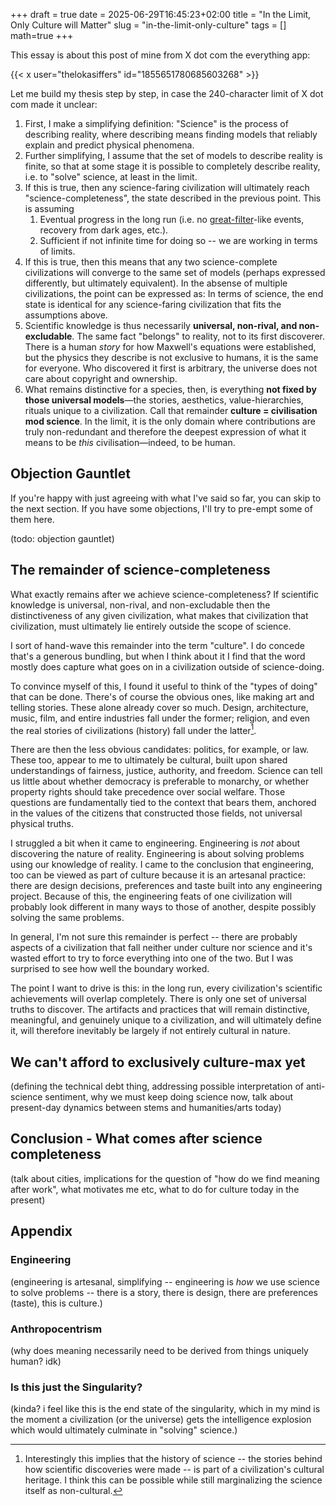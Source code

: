 +++
draft = true
date = 2025-06-29T16:45:23+02:00
title = "In the Limit, Only Culture will Matter"
slug = "in-the-limit-only-culture"
tags = []
math=true
+++

This essay is about this post of mine from X dot com the everything app:

{{< x user="thelokasiffers" id="1855651780685603268" >}}

Let me build my thesis step by step, in case the 240-character limit of X dot
com made it unclear:

1. First, I make a simplifying definition: "Science" is the process of
   describing reality, where describing means finding models that reliably
   explain and predict physical phenomena.
2. Further simplifying, I assume that the set of models to describe reality is
   finite, so that at some stage it is possible to completely describe reality,
   i.e. to "solve" science, at least in the limit.
3. If this is true, then any science-faring civilization will ultimately reach
   "science-completeness", the state described in the previous point. This is
   assuming
   1. Eventual progress in the long run (i.e. no
      [great-filter](https://en.wikipedia.org/wiki/Great_Filter)-like events,
      recovery from dark ages, etc.).
   2. Sufficient if not infinite time for doing so -- we are working in terms of
      limits.
4. If this is true, then this means that any two science-complete civilizations
   will converge to the same set of models (perhaps expressed differently, but
   ultimately equivalent). In the absense of multiple civilizations, the point
   can be expressed as: In terms of science, the end state is identical for any
   science-faring civilization that fits the assumptions above.
5. Scientific knowledge is thus necessarily **universal, non-rival, and
   non-excludable**. The same fact "belongs" to reality, not to its first
   discoverer. There is a human _story_ for how Maxwell's equations were
   established, but the physics they describe is not exclusive to humans, it is
   the same for everyone. Who discovered it first is arbitrary, the universe
   does not care about copyright and ownership.
6. What remains distinctive for a species, then, is everything **not fixed by
   those universal models**—the stories, aesthetics, value-hierarchies, rituals
   unique to a civilization. Call that remainder **culture = civilisation mod
   science**. In the limit, it is the only domain where contributions are truly
   non-redundant and therefore the deepest expression of what it means to be
   _this_ civilisation—indeed, to be human.

## Objection Gauntlet

If you're happy with just agreeing with what I've said so far, you can skip to
the next section. If you have some objections, I'll try to pre-empt some of them
here.

(todo: objection gauntlet)

## The remainder of science-completeness

What exactly remains after we achieve science-completeness? If scientific
knowledge is universal, non-rival, and non-excludable then the distinctiveness
of any given civilization, what makes that civilization that civilization, must
ultimately lie entirely outside the scope of science.

I sort of hand-wave this remainder into the term "culture". I do concede that's
a generous bundling, but when I think about it I find that the word mostly does
capture what goes on in a civilization outside of science-doing.

To convince myself of this, I found it useful to think of the "types of doing"
that can be done. There's of course the obvious ones, like making art and
telling stories. These alone already cover so much. Design, architecture, music,
film, and entire industries fall under the former; religion, and even the real
stories of civilizations (history) fall under the latter[^1].

[^1]:
    Interestingly this implies that the history of science -- the stories behind
    how scientific discoveries were made -- is part of a civilization's cultural
    heritage. I think this can be possible while still marginalizing the science
    itself as non-cultural.

There are then the less obvious candidates: politics, for example, or law. These
too, appear to me to ultimately be cultural, built upon shared understandings of
fairness, justice, authority, and freedom. Science can tell us little about
whether democracy is preferable to monarchy, or whether property rights should
take precedence over social welfare. Those questions are fundamentally tied to
the context that bears them, anchored in the values of the citizens that
constructed those fields, not universal physical truths.

I struggled a bit when it came to engineering. Engineering is _not_ about
discovering the nature of reality. Engineering is about solving problems using
our knowledge of reality. I came to the conclusion that engineering, too can be
viewed as part of culture because it is an artesanal practice: there are design
decisions, preferences and taste built into any engineering project. Because of
this, the engineering feats of one civilization will probably look different in
many ways to those of another, despite possibly solving the same problems.

In general, I'm not sure this remainder is perfect -- there are probably aspects
of a civilization that fall neither under culture nor science and it's wasted
effort to try to force everything into one of the two. But I was surprised to
see how well the boundary worked.

The point I want to drive is this: in the long run, every civilization's
scientific achievements will overlap completely. There is only one set of
universal truths to discover. The artifacts and practices that will remain
distinctive, meaningful, and genuinely unique to a civilization, and will
ultimately define it, will therefore inevitably be largely if not entirely
cultural in nature.

## We can't afford to exclusively culture-max yet

(defining the technical debt thing, addressing possible interpretation of
anti-science sentiment, why we must keep doing science now, talk about
present-day dynamics between stems and humanities/arts today)

## Conclusion - What comes after science completeness

(talk about cities, implications for the question of "how do we find meaning
after work", what motivates me etc, what to do for culture today in the present)

## Appendix

### Engineering

(engineering is artesanal, simplifying -- engineering is _how_ we use science to
solve problems -- there is a story, there is design, there are preferences
(taste), this is culture.)

### Anthropocentrism

(why does meaning necessarily need to be derived from things uniquely human?
idk)

### Is this just the Singularity?

(kinda? i feel like this is the end state of the singularity, which in my mind
is the moment a civilization (or the universe) gets the intelligence explosion
which would ultimately culminate in "solving" science.)
